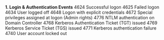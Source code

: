 **1. Login & Authentication Events**
4624	Successful logon
4625	Failed logon
4634	User logged off
4648	Logon with explicit credentials
4672	Special privileges assigned at logon (Admin rights)
4776	NTLM authentication on Domain Controller
4768	Kerberos Authentication Ticket (TGT) issued
4769	Kerberos Service Ticket (TGS) issued
4771	Kerberos authentication failure
4740	User account locked out
